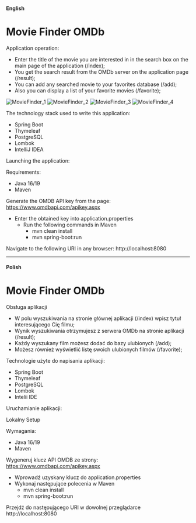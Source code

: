 #### English

# **Movie Finder OMDb**

Application operation:
- Enter the title of the movie you are interested in in the search box on the main page of the application (/index);
- You get the search result from the OMDb server on the application page (/result);
- You can add any searched movie to your favorites database (/add);
- Also you can display a list of your favorite movies (/favorite);

![MovieFinder_1](https://user-images.githubusercontent.com/83776302/209439173-21eb2fa5-1dd9-454a-957f-741833f91180.png)
![MovieFinder_2](https://user-images.githubusercontent.com/83776302/209439212-be1398a9-9c66-40e9-b932-5e5bc076e7b7.png)
![MovieFinder_3](https://user-images.githubusercontent.com/83776302/209439260-dbf8f5b2-d811-4afa-baf0-20b02c0f450a.png)
![MovieFinder_4](https://user-images.githubusercontent.com/83776302/209439300-b7874d78-e4bb-4149-ad63-eb9b15248e90.png)

The technology stack used to write this application:

- Spring Boot
- Thymeleaf
- PostgreSQL
- Lombok
- IntelliJ IDEA

Launching the application:

Requirements:

- Java 16/19
- Maven

Generate the OMDB API key from the page: https://www.omdbapi.com/apikey.aspx

- Enter the obtained key into application.properties
    - Run the following commands in Maven
        - mvn clean install
        - mvn spring-boot:run

Navigate to the following URI in any browser: http://localhost:8080


---------------------------------------------------------------------------------------------------------------------------------------
#### Polish

# **Movie Finder OMDb**

Obsługa aplikacji

- W polu wyszukiwania na stronie głównej aplikacji (/index) wpisz tytuł interesującego Cię filmu;
- Wynik wyszukiwania otrzymujesz z serwera OMDb na stronie aplikacji (/result);
- Każdy wyszukany film możesz dodać do bazy ulubionych (/add);
- Możesz również wyświetlić listę swoich ulubionych filmów (/favorite);

Technologie użyte do napisania aplikacji:

- Spring Boot
- Thymeleaf
- PostgreSQL
- Lombok
- Intelii IDE

Uruchamianie aplikacji:

Lokalny Setup

Wymagania:

- Java 16/19
- Maven

Wygeneruj klucz API OMDB ze strony: https://www.omdbapi.com/apikey.aspx

- Wprowadź uzyskany klucz do application.properties
- Wykonaj następujące polecenia w Maven
    - mvn clean install
    - mvn spring-boot:run

Przejdź do następującego URI w dowolnej przeglądarce
http://localhost:8080


